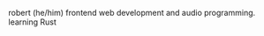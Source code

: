 robert (he/him)
frontend web development and audio programming.
learning Rust

<!---
nobert-rixon/nobert-rixon is a ✨ special ✨ repository because its `README.md` (this file) appears on your GitHub profile.
You can click the Preview link to take a look at your changes.
--->
